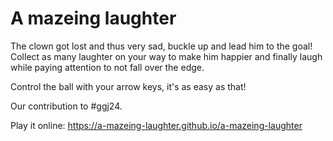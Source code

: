 # A mazeing laughter

The clown got lost and thus very sad, buckle up and lead him to the goal!\
Collect as many laughter on your way to make him happier and finally laugh while paying attention to not fall over the edge.

Control the ball with your arrow keys, it's as easy as that!

Our contribution to #ggj24.

Play it online: https://a-mazeing-laughter.github.io/a-mazeing-laughter
